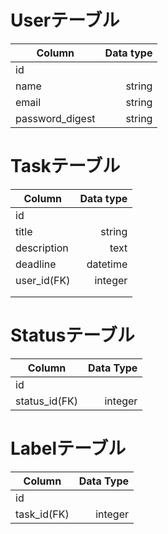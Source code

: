 
# Userテーブル

| Column          | Data type |
| --------------- | --------: |
| id              |           |
| name            | string    |
| email           | string    |
| password_digest | string    |




# Taskテーブル

| Column      | Data type |
| ----------- | --------: |
| id          |           |
| title       | string    |
| description | text      |
| deadline    | datetime  |
| user_id(FK) | integer   |
|             |           |
|             |           |


# Statusテーブル

| Column        | Data Type |
| ------------- | --------: |
| id            |           |
| status_id(FK) | integer   |



# Labelテーブル

| Column      | Data Type |
| ----------- | --------: |
| id          |           |
| task_id(FK) | integer   |